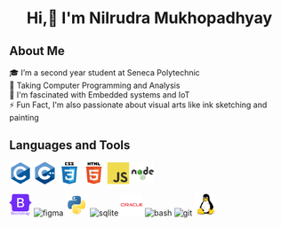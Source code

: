 <h1 align="center">Hi,👋 I'm Nilrudra Mukhopadhyay</h1>
<h2 align="left">About Me</h2>
<div align="left">
    <p>🎓 I’m a second year student at Seneca Polytechnic<br>
       📜 Taking Computer Programming and Analysis<br>
       👀 I'm fascinated with Embedded systems and IoT<br>
       ⚡ Fun Fact, I'm also passionate about visual arts like ink sketching and painting
    </p>
</div>
<h2 align="left">Languages and Tools</h2>
<div align="left">
        <p>
            <img src="https://raw.githubusercontent.com/devicons/devicon/master/icons/c/c-original.svg" alt="c" width="40" height="40"/>
            <img src="https://raw.githubusercontent.com/devicons/devicon/master/icons/cplusplus/cplusplus-original.svg" alt="cplusplus" width="40" height="40"/>
            <img src="https://raw.githubusercontent.com/devicons/devicon/master/icons/css3/css3-original-wordmark.svg" alt="css3" width="40" height="40"/>
            <img src="https://raw.githubusercontent.com/devicons/devicon/master/icons/html5/html5-original-wordmark.svg" alt="html5" width="40" height="40"/>
            <img src="https://raw.githubusercontent.com/devicons/devicon/master/icons/javascript/javascript-original.svg" alt="javascript" width="40" height="40"/>
            <img src="https://raw.githubusercontent.com/devicons/devicon/master/icons/nodejs/nodejs-original-wordmark.svg" alt="nodejs" width="40" height="40"/>  
        </p>
        <p>
            <img src="https://raw.githubusercontent.com/devicons/devicon/master/icons/bootstrap/bootstrap-plain-wordmark.svg" alt="bootstrap" width="40" height="40"/>
            <img src="https://www.vectorlogo.zone/logos/figma/figma-icon.svg" alt="figma" width="40" height="40"/>
            <img src="https://raw.githubusercontent.com/devicons/devicon/master/icons/python/python-original.svg" alt="python" width="40" height="40"/>
            <img src="https://www.vectorlogo.zone/logos/sqlite/sqlite-icon.svg" alt="sqlite" width="40" height="40"/> 
            <img src="https://raw.githubusercontent.com/devicons/devicon/master/icons/oracle/oracle-original.svg" alt="oracle" width="40" height="40"/>  
            <img src="https://www.vectorlogo.zone/logos/gnu_bash/gnu_bash-icon.svg" alt="bash" width="40" height="40"/>
            <img src="https://www.vectorlogo.zone/logos/git-scm/git-scm-icon.svg" alt="git" width="40" height="40"/> 
            <img src="https://raw.githubusercontent.com/devicons/devicon/master/icons/linux/linux-original.svg" alt="linux" width="40" height="40"/> 
        </p>
    </div>

<!---
Nilrudra1999/Nilrudra1999 is a ✨ special ✨ repository because its `README.md` (this file) appears on your GitHub profile.
You can click the Preview link to take a look at your changes.
--->
